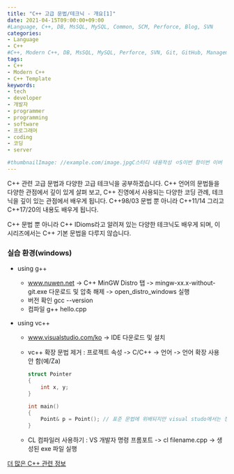 ```yaml
---
title: "C++ 고급 문법/테크닉 - 개요[1]"
date: 2021-04-15T09:00:00+09:00
#Language, C++, DB, MsSQL, MySQL, Common, SCM, Perforce, Blog, SVN
categories:
- Language
- C++
#C++, Modern C++, DB, MsSQL, MySQL, Perforce, SVN, Git, GitHub, Management, Blog, Hugo, Architecture
tags:
- C++
- Modern C++
- C++ Template
keywords:
- tech
- developer
- 개발자
- programmer
- programming
- software
- 프로그래머
- coding
- 코딩
- server

#thumbnailImage: //example.com/image.jpgC스터디 내용작성 ㅇS이번 항이번 이버
---
```


 C++ 관련 고급 문법과 다양한 고급 테크닉을 공부하겠습니다. C++ 언어의 문법들을 다양한 관점에서 깊이 있게 살펴 보고, C++ 진영에서 사용되는 다양한 코딩 관례, 테크닉을 깊이 있는 관점에서 배우게 됩니다. C++98/03 문법 뿐 아니라 C++11/14 그리고 C++17/20의 내용도 배우게 됩니다.

C++ 문법 뿐 아니라 C++ IDioms라고 알려져 있는 다양한 테크닉도 배우게 되며, 이 시리즈에서는 C++ 기본 문법을 다루지 않습니다.

<!--more-->

  

### 실습 환경(windows)

- using g++
  - www.nuwen.net -> C++ MinGW Distro 탭 -> mingw-xx.x-without-git.exe 다운로드 및 압축 해제 -> open_distro_windows 실행
  - 버전 확인 gcc --version
  - 컴파일 g++ hello.cpp

- using vc++

  - www.visualstudio.com/ko -> IDE 다운로드 및 설치

  - vc++ 확장 문법 제거 : 프로젝트 속성 -> C/C++ -> 언어 -> 언어 확장 사용 안 함(예/Za)

    ```c++
    struct Pointer
    {
        int x, y;
    }
    
    int main()
    {
        Point& p = Point(); // 표준 문법에 위배되지만 visual studo에서는 정상 컴파일됨
    }
    ```

  - CL 컴파일러 사용하기 : VS 개발자 명령 프롬포트 -> cl filename.cpp -> 생성된 exe 파일 실행


  

  

[더 많은 C++ 관련 정보](https://en.cppreference.com/w/)
